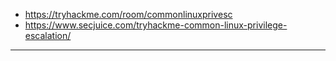 - https://tryhackme.com/room/commonlinuxprivesc
- https://www.secjuice.com/tryhackme-common-linux-privilege-escalation/

---

